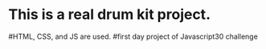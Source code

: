 # This is a real drum kit project.
#HTML, CSS, and JS are used.
#first day project of Javascript30 challenge
